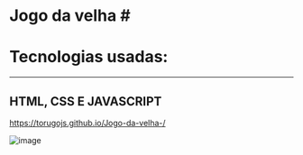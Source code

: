 
<h1>Jogo da velha #</h1>

<h1>Tecnologias usadas:</h1>

<hr>

<h2>HTML, CSS E JAVASCRIPT</h2>

https://torugojs.github.io/Jogo-da-velha-/

![image](https://cdn.discordapp.com/attachments/961768997563543575/972613411861057536/unknown.png)
